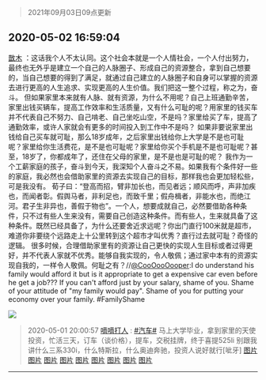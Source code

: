 > 2021年09月03日09点更新
<link rel="stylesheet" href="https://cdn.jsdelivr.net/gh/taotie6/sampleJSON@main/css/photo_show.css">


 ## 2020-05-02 16:59:04 

 [㪚木](https://www.coolapk.com/feed/18540712?shareKey=NzgxYjdmMTQxOTRhNjEzMTc1NTU~) ：这话我个人不太认同。这个社会本就是一个人情社会，一个人付出努力，最终也无外乎是建立一个自己的人脉圈子、形成自己的资源整合，拿到自己想要的，当自己想要的得到了满足，就通过自己建立的人脉圈子和自身可以掌握的资源去进行更高的人生追求、实现更高的人生价值。我们把这一整个过程，称之为，奋斗<!--break-->。
但如果家里本来就有人脉、就有资源，为什么不用呢？自己上班通勤辛苦，家里出钱买辆车，提高工作效率和生活质量，又有什么可耻的呢？用家里的钱买车并不代表自己不努力、自己啃老、自己坐吃山空，不是吗？家里给买了车，提高了通勤效率，或许人家就会有更多的时间投入到工作中不是吗？
如果非要说家里出钱给自己买车就可耻，那么18岁成年，之后家里出钱给你上大学是不是也可耻呢？家里给你生活费花，是不是也可耻呢？家里给你买个手机是不是也可耻呢？甚至，18岁了，你都成年了，还住在父母的家里，是不是也是可耻的呢？
我作为一个工薪家庭的孩子，奋斗到今天，我深知个人奋斗之不易。如果我有个条件好一些的家庭，我必然也会借助家里的资源去实现自己的目标，那样我也会更加轻松些，可是我没有。
荀子曰：“登高而招，臂非加长也，而见者远；顺风而呼，声非加疾也，而闻者彰。假舆马者，非利足也，而致千里；假舟楫者，非能水也，而绝江河。君子生非异也，善假于物也”。一个人，想要成就自己，必然要借助各种条件，只不过有些人生来没有，需要自己创造这种条件。而有些人，生来就具备了这种条件。既然已经具备了，为什么还要舍近求远呢？你出门直行100米就是超市，难道你非要绕个远路走上十公里转到这个超市才叫优秀？直行过去就可耻？奇怪的逻辑。
很多时候，合理借助家里有的资源让自己更快的实现人生目标或者过得更好，并不代表人家就不优秀。能够自我实现的，令人敬佩；通过家中本有的资源实现自我的，一样令人敬佩。何耻之有？//<a class="feed-link-uname" href="/u/CooOooOooper">@CooOooOooper</a>:I do understand his family would afford it but is it appropriate to get a expensive car even before he get a job??? If you can&#039;t afford just by your salary, shame of you. Shame of your attitude of &quot;my family would pay&quot;. Shame of you for putting your economy over your family. #FamilyShame 

<div class="album">
<img class="img-item" src="http://image.coolapk.com/feed/2019/0412/14/1081091_1555050917_553@393x235.gif" />
</div>

> 2020-05-01 20:00:57 
> [嘀嘀打人](https://www.coolapk.com/feed/18519672?shareKey=OTYxM2UwMDYxNTVlNjEzMTc1NTU~) : <a class="feed-link-tag" href="/t/汽车?type=0">#汽车#</a> 马上大学毕业，拿到家里的天使投资，忙活三天，订车（谈价格），提车，交税挂牌，终于喜提525li 别跟我讲什么三系330i，什么特斯拉，什么奥迪奔驰，投资人说好就行[呲牙] 
[图片](http://image.coolapk.com/feed/2020/0501/20/1310788_4447_3282@2494x3325.jpg)
[图片](http://image.coolapk.com/feed/2020/0501/20/1310788_4448_3487@3325x2494.jpg)
[图片](http://image.coolapk.com/feed/2020/0501/20/1310788_4446_1855@2494x3325.jpg)
[图片](http://image.coolapk.com/feed/2020/0501/20/1310788_4447_4053@3325x2494.jpg)
[图片](http://image.coolapk.com/feed/2020/0501/20/1310788_4453_1366@2494x3325.jpg)
[图片](http://image.coolapk.com/feed/2020/0501/20/1310788_4454_6362@2424x1364.jpg)
[图片](http://image.coolapk.com/feed/2020/0501/20/1310788_4454_1388@2424x1364.jpg)
[图片](http://image.coolapk.com/feed/2020/0501/20/1310788_4455_8157@3325x2494.jpg)
[图片](http://image.coolapk.com/feed/2020/0501/20/1310788_4457_1263@3840x2160.jpg)

 ------- 

